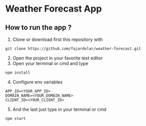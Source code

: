 # Weather Forecast App

## How to run the app ?
1. Clone or download first this repository with 
```
git clone https://github.com/fajardolar/weather-forecast.git
```
2. Open the project in your favorite text editor
3. Open your terminal or cmd and type
```
npm install
```
4. Configure env variables
```
APP_ID=<YOUR_APP_ID>
DOMAIN_NAME=<YOUR_DOMAIN_NAME>
CLIENT_ID=<YOUR_CLIENT_ID>
```
5. And the last just type in your terminal or cmd
```
npm start
```
